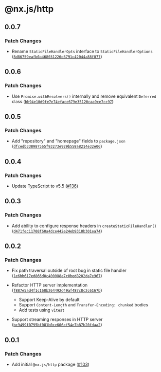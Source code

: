 # @nx.js/http

## 0.0.7

### Patch Changes

- Rename `StaticFileHandlerOpts` interface to `StaticFileHandlerOptions` ([`8d86759eafb0a468031226e3791c42044a88f077`](https://github.com/TooTallNate/nx.js/commit/8d86759eafb0a468031226e3791c42044a88f077))

## 0.0.6

### Patch Changes

- Use `Promise.withResolvers()` internally and remove equivalent `Deferred` class ([`bb94e10d9fe7e74eface679e35120caa9ce7cc97`](https://github.com/TooTallNate/nx.js/commit/bb94e10d9fe7e74eface679e35120caa9ce7cc97))

## 0.0.5

### Patch Changes

- Add "repository" and "homepage" fields to `package.json` ([`dfcedb338987565f93273e929b558a8214e32e06`](https://github.com/TooTallNate/nx.js/commit/dfcedb338987565f93273e929b558a8214e32e06))

## 0.0.4

### Patch Changes

- Update TypeScript to v5.5 ([#136](https://github.com/TooTallNate/nx.js/pull/136))

## 0.0.3

### Patch Changes

- Add ability to configure response headers in `createStaticFileHandler()` ([`d471fec11708f60a4dce442e24eb9318b301ea74`](https://github.com/TooTallNate/nx.js/commit/d471fec11708f60a4dce442e24eb9318b301ea74))

## 0.0.2

### Patch Changes

- Fix path traversal outside of root bug in static file handler ([`1e6bb617ed866d0c400088a7c0bed8202da7e967`](https://github.com/TooTallNate/nx.js/commit/1e6bb617ed866d0c400088a7c0bed8202da7e967))

- Refactor HTTP server implementation ([`f887e5ad4f1c160b264492d49af487c8c2c6167b`](https://github.com/TooTallNate/nx.js/commit/f887e5ad4f1c160b264492d49af487c8c2c6167b))

  - Support Keep-Alive by default
  - Support `Content-Length` and `Transfer-Encoding: chunked` bodies
  - Add tests using `vitest`

- Support streaming responses in HTTP server ([`bc9499f0795bf081b0ce606cf54e7b87b20fdaa2`](https://github.com/TooTallNate/nx.js/commit/bc9499f0795bf081b0ce606cf54e7b87b20fdaa2))

## 0.0.1

### Patch Changes

- Add initial `@nx.js/http` package ([#103](https://github.com/TooTallNate/nx.js/pull/103))
